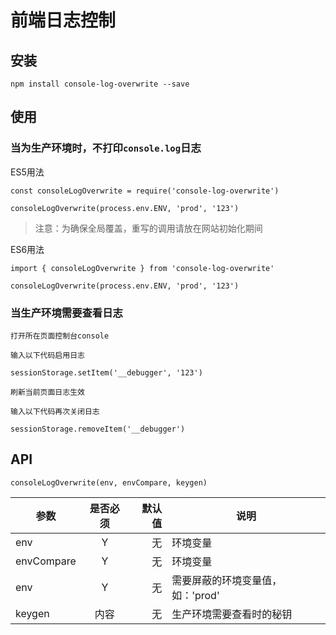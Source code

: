 # 前端日志控制
## 安装
```
npm install console-log-overwrite --save
```


## 使用



### 当为生产环境时，不打印`console.log`日志

ES5用法
```
const consoleLogOverwrite = require('console-log-overwrite')

consoleLogOverwrite(process.env.ENV, 'prod', '123')
```
> 注意：为确保全局覆盖，重写的调用请放在网站初始化期间

ES6用法
```
import { consoleLogOverwrite } from 'console-log-overwrite'

consoleLogOverwrite(process.env.ENV, 'prod', '123')

```



### 当生产环境需要查看日志

`打开所在页面控制台console`

`输入以下代码启用日志`

```
sessionStorage.setItem('__debugger', '123')
```

`刷新当前页面日志生效`

`输入以下代码再次关闭日志`

```
sessionStorage.removeItem('__debugger')
```

## API

`consoleLogOverwrite(env, envCompare, keygen)`


参数|是否必须|默认值|说明
---|:--:|---:|---
env|Y|无|环境变量
envCompare|Y|无|环境变量
env|Y|无|需要屏蔽的环境变量值，如：'prod'
keygen|内容|无|生产环境需要查看时的秘钥

